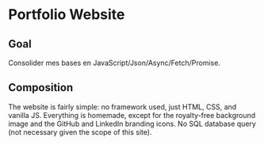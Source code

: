 # Portfolio Website

## Goal

Consolider mes bases en JavaScript/Json/Async/Fetch/Promise.

## Composition

The website is fairly simple: no framework used, just HTML, CSS, and vanilla JS. Everything is homemade, except for the royalty-free background image and the GitHub and LinkedIn branding icons. No SQL database query (not necessary given the scope of this site).
